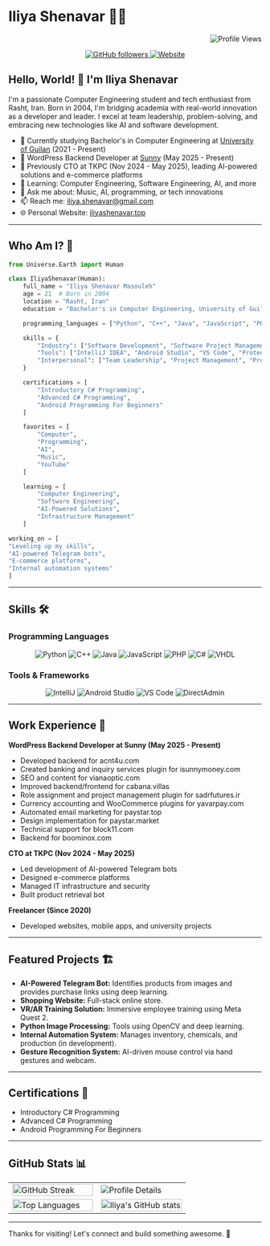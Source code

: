 # Iliya Shenavar 👨‍💻

<p align="right">
  <img src="https://komarev.com/ghpvc/?username=iliya-shenavar" alt="Profile Views" />
</p>

<p align="center">
  <a href="https://github.com/iliya-shenavar">
    <img src="https://img.shields.io/github/followers/iliya-shenavar?style=social" alt="GitHub followers" />
  </a>
  <a href="https://iliyashenavar.top/">
    <img src="https://img.shields.io/badge/Website-iliyashenavar.top-blue?style=flat&logo=google-chrome&logoColor=white" alt="Website" />
  </a>
</p>

## Hello, World! 👋 I'm Iliya Shenavar

I'm a passionate Computer Engineering student and tech enthusiast from Rasht, Iran. Born in 2004, I'm bridging academia with real-world innovation as a developer and leader. I excel at team leadership, problem-solving, and embracing new technologies like AI and software development.

* 🔭 Currently studying Bachelor's in Computer Engineering at [University of Guilan](https://english.guilan.ac.ir/) (2021 - Present)
* 💼 WordPress Backend Developer at [Sunny](https://isunny.ir/) (May 2025 - Present)
* 🏢 Previously CTO at TKPC (Nov 2024 - May 2025), leading AI-powered solutions and e-commerce platforms
* 🌱 Learning: Computer Engineering, Software Engineering, AI, and more
* 💬 Ask me about: Music, AI, programming, or tech innovations
* 📫 Reach me: [iliya.shenavar@gmail.com](mailto:iliya.shenavar@gmail.com)
* 🌐 Personal Website: [iliyashenavar.top](https://iliyashenavar.top/)

---

## Who Am I? 🚀

```python
from Universe.Earth import Human

class IliyaShenavar(Human):
    full_name = "Iliya Shenavar Masouleh"
    age = 21  # Born in 2004
    location = "Rasht, Iran"
    education = "Bachelor's in Computer Engineering, University of Guilan (2021 - Present)"

    programming_languages = ["Python", "C++", "Java", "JavaScript", "PHP", "C#", "VHDL"]

    skills = {
        "Industry": ["Software Development", "Software Project Management", "Web Development", "Network Administration"],
        "Tools": ["IntelliJ IDEA", "Android Studio", "VS Code", "Proteus", "ISE Design Suite", "Dev-C++", "DirectAdmin"],
        "Interpersonal": ["Team Leadership", "Project Management", "Problem Solving", "Time Management", "Communication", "Adaptability"]
    }

    certifications = [
        "Introductory C# Programming",
        "Advanced C# Programming",
        "Android Programming For Beginners"
    ]

    favorites = [
        "Computer",
        "Programming",
        "AI",
        "Music",
        "YouTube"
    ]

    learning = [
        "Computer Engineering",
        "Software Engineering",
        "AI-Powered Solutions",
        "Infrastructure Management"
    ]

working_on = [
"Leveling up my skills",
"AI-powered Telegram bots",
"E-commerce platforms",
"Internal automation systems"
]
```

---

## Skills 🛠️

### Programming Languages

<p align="center">
  <img src="https://img.shields.io/badge/Python-3776AB?style=for-the-badge&logo=python&logoColor=white" alt="Python" />
  <img src="https://img.shields.io/badge/C++-00599C?style=for-the-badge&logo=c%2B%2B&logoColor=white" alt="C++" />
  <img src="https://img.shields.io/badge/Java-ED8B00?style=for-the-badge&logo=java&logoColor=white" alt="Java" />
  <img src="https://img.shields.io/badge/JavaScript-F7DF1E?style=for-the-badge&logo=javascript&logoColor=black" alt="JavaScript" />
  <img src="https://img.shields.io/badge/PHP-777BB4?style=for-the-badge&logo=php&logoColor=white" alt="PHP" />
  <img src="https://img.shields.io/badge/C%23-239120?style=for-the-badge&logo=c-sharp&logoColor=white" alt="C#" />
  <img src="https://img.shields.io/badge/VHDL-000000?style=for-the-badge&logo=vhdl&logoColor=white" alt="VHDL" />
</p>

### Tools & Frameworks

<p align="center">
  <img src="https://img.shields.io/badge/IntelliJ_IDEA-000000?style=for-the-badge&logo=intellij-idea&logoColor=white" alt="IntelliJ" />
  <img src="https://img.shields.io/badge/Android_Studio-3DDC84?style=for-the-badge&logo=android-studio&logoColor=white" alt="Android Studio" />
  <img src="https://img.shields.io/badge/VS_Code-0078D4?style=for-the-badge&logo=visual%20studio%20code&logoColor=white" alt="VS Code" />
  <img src="https://img.shields.io/badge/DirectAdmin-000000?style=for-the-badge&logo=directadmin&logoColor=white" alt="DirectAdmin" />
</p>

---

## Work Experience 💼

**WordPress Backend Developer at Sunny (May 2025 - Present)**

* Developed backend for acnt4u.com
* Created banking and inquiry services plugin for isunnymoney.com
* SEO and content for vianaoptic.com
* Improved backend/frontend for cabana.villas
* Role assignment and project management plugin for sadrfutures.ir
* Currency accounting and WooCommerce plugins for yavarpay.com
* Automated email marketing for paystar.top
* Design implementation for paystar.market
* Technical support for block11.com
* Backend for boominox.com

**CTO at TKPC (Nov 2024 - May 2025)**

* Led development of AI-powered Telegram bots
* Designed e-commerce platforms
* Managed IT infrastructure and security
* Built product retrieval bot

**Freelancer (Since 2020)**

* Developed websites, mobile apps, and university projects

---

## Featured Projects 🏗️

* **AI-Powered Telegram Bot:** Identifies products from images and provides purchase links using deep learning.
* **Shopping Website:** Full-stack online store.
* **VR/AR Training Solution:** Immersive employee training using Meta Quest 2.
* **Python Image Processing:** Tools using OpenCV and deep learning.
* **Internal Automation System:** Manages inventory, chemicals, and production (in development).
* **Gesture Recognition System:** AI-driven mouse control via hand gestures and webcam.

---

## Certifications 📜

* Introductory C# Programming
* Advanced C# Programming
* Android Programming For Beginners

---

## GitHub Stats 📊


<table>
  <tr>
    <td width="50%">
      <img src="https://streak-stats.demolab.com/?user=iliya-shenavar&theme=tokyonight&hide_border=true&border_radius=10&background=15,0d1117,1a1b26" alt="GitHub Streak" width="100%" />
    </td>
    <td width="50%">
      <img src="https://github-profile-summary-cards.vercel.app/api/cards/profile-details?username=iliya-shenavar&theme=tokyonight" alt="Profile Details" />
    </td>
  </tr>
  <tr>
    <td width="50%">
      <img src="https://github-readme-stats.vercel.app/api/top-langs/?username=iliya-shenavar&hide=Vim%20Script,Vim%20Snippet,C&theme=tokyonight&hide_border=true&border_radius=10&bg_color=15,0d1117,1a1b26&show_icons=true&layout=compact" alt="Top Languages" width="100%" />
    </td>
    <td width="50%">
      <img src="https://github-readme-stats.vercel.app/api?username=iliya-shenavar&hide=prs&custom_title=My%20Github%20Stats&show_icons=true&theme=tokyonight&border_radius=10&hide_border=true&bg_color=15,0d1117,1a1b26" alt="Iliya's GitHub stats" width="100%" />
    </td>
  </tr>
</table>

---

Thanks for visiting! Let's connect and build something awesome. 🚀
